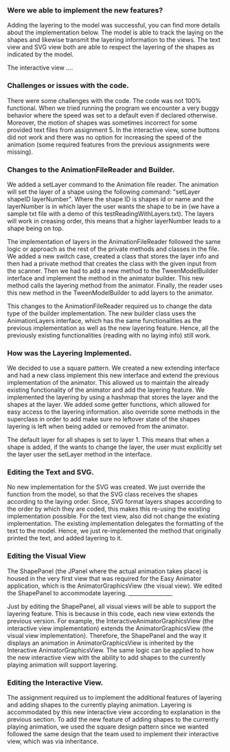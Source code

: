 ### Were we able to implement the new features?

Adding the layering to the model was successful, you can find more details about the implementation
below. The model is able to track the laying on the shapes and likewise transmit the layering
information to the views. The text view and SVG view both are able to respect the layering of the
shapes as indicated by the model. 

The interactive view .... 

### Challenges or issues with the code.

There were some challenges with the code. The code was not 100% functional. When we tried running
the program we encounter a very buggy behavior where the speed was set to a default even if declared
otherwise. Moreover, the motion of shapes was sometimes incorrect for some provided text
files from assignment 5. In the interactive view, some buttons did not work and there was no option
for increasing the speed of the animation (some required features from the previous 
assignments were missing). 

### Changes to the AnimationFileReader and Builder.

We added a setLayer command to the Animation file reader. The animation will set the layer of a
shape using the following command: "setLayer shapeID layerNumber". Where the shape ID is shapes id
or name and the layerNumber is in which layer the user wants the shape to be in (we have a sample
txt file with a demo of this testReadingWithLayers.txt). The layers will work in creasing order,
this means that a higher layerNumber leads to a shape being on top. 

The implementation of layers in the AnimationFileReader followed the same logic or approach as the 
rest of the private methods and classes in the file. We added a new switch case, created a class 
that stores the layer info and then had a private method that creates the class with the given 
input from the scanner. Then we had to add a new method to the TweenModelBuilder interface and 
implement the method in the animator builder. This new method calls the layering method from the 
animator. Finally, the reader uses this new method in the TweenModelBuilder to add layers to the 
animator. 

This changes to the AnimationFileReader required us to change the data type of the builder 
implementation. The new builder class uses the AnimationLayers interface, which has the same 
functionalities as the previous implementation as well as the new layering feature. Hence, all the
previously existing functionalities (reading with no laying info) still work. 

### How was the Layering Implemented.

We decided to use a square pattern. We created a new extending interface and had a new class
implement this new interface and extend the previous implementation of the animator. This allowed us
to maintain the already existing functionality of the animator and add the layering feature. 
We implemented the layering by using a hashmap that stores the layer and the shapes at the layer. 
We added some getter functions, which allowed for easy access to the layering information.
also override some methods in the superclass in order to add make sure no leftover state of the 
shapes layering is left when being added or removed from the animator. 

The default layer for all shapes is set to layer 1. This means that when a shape is added, if the
wants to change the layer, the user must explicitly set the layer user the setLayer method in the 
interface.

### Editing the Text and SVG.

No new implementation for the SVG was created. We just override the function from the model, so that
the SVG class receives the shapes according to the laying order. Since, SVG format layers shapes
according to the order by which they are coded, this makes this re-using the existing implementation
possible. For the text view, also did not change the existing implementation. The existing 
implementation delegates the formatting of the text to the model. Hence, we just re-implemented the 
method that originally printed the text, and added layering to it. 

### Editing the Visual View

The ShapePanel (the JPanel where the actual animation takes place) is housed in the very
first view that was required for the Easy Animator application, which is the AnimatorGraphicsView 
(the visual view). We edited the ShapePanel to accommodate layering. ________________

Just by editing the ShapePanel, all visual views will be able to support the layering feature.
This is because in this code, each new view extends the previous version. For example, the 
InteractiveAnimatorGraphicsView (the interactive view implementation) extends the 
AnimatorGraphicsView (the visual view implementation). Therefore, the ShapePanel and the way it
displays an animation in AnimatorGraphicsView is inherited by the Interactive AnimatorGraphicsView.
The same logic can be applied to how the new interactive view with the ability to add shapes to the
currently playing animation will support layering.

### Editing the Interactive View.

The assignment required us to implement the additional features of layering and adding shapes to 
the currently playing animation. Layering is accommodated by this new interactive view according to
explanation in the previous section. To add the new feature of adding shapes to the currently 
playing animation, we used the square design pattern since we wanted followed the same 
design that the team used to implement their interactive view, which was via inheritance.
